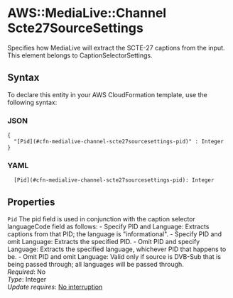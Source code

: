 # AWS::MediaLive::Channel Scte27SourceSettings<a name="aws-properties-medialive-channel-scte27sourcesettings"></a>

Specifies how MediaLive will extract the SCTE\-27 captions from the input\. This element belongs to CaptionSelectorSettings\.

## Syntax<a name="aws-properties-medialive-channel-scte27sourcesettings-syntax"></a>

To declare this entity in your AWS CloudFormation template, use the following syntax:

### JSON<a name="aws-properties-medialive-channel-scte27sourcesettings-syntax.json"></a>

```
{
  "[Pid](#cfn-medialive-channel-scte27sourcesettings-pid)" : Integer
}
```

### YAML<a name="aws-properties-medialive-channel-scte27sourcesettings-syntax.yaml"></a>

```
  [Pid](#cfn-medialive-channel-scte27sourcesettings-pid): Integer
```

## Properties<a name="aws-properties-medialive-channel-scte27sourcesettings-properties"></a>

`Pid`  <a name="cfn-medialive-channel-scte27sourcesettings-pid"></a>
The pid field is used in conjunction with the caption selector languageCode field as follows: \- Specify PID and Language: Extracts captions from that PID; the language is "informational"\. \- Specify PID and omit Language: Extracts the specified PID\. \- Omit PID and specify Language: Extracts the specified language, whichever PID that happens to be\. \- Omit PID and omit Language: Valid only if source is DVB\-Sub that is being passed through; all languages will be passed through\.  
*Required*: No  
*Type*: Integer  
*Update requires*: [No interruption](https://docs.aws.amazon.com/AWSCloudFormation/latest/UserGuide/using-cfn-updating-stacks-update-behaviors.html#update-no-interrupt)